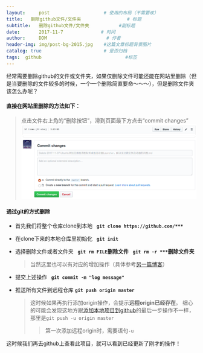 ```yaml
---
layout:     post                    # 使用的布局（不需要改）
title:   删除github文件/文件夹                 # 标题 
subtitle:   删除github文件/文件夹           #副标题
date:       2017-11-7              # 时间
author:     DDM                      # 作者
header-img: img/post-bg-2015.jpg    #这篇文章标题背景图片
catalog: true                       # 是否归档
tags:  github                               #标签
---
```


经常需要删除github的文件或文件夹，如果仅删除文件可能还能在网站里删除（但是当要删除的文件较多的时候，一个一个删除简直要命～～～），但是删除文件夹该怎么办呢？

#### 直接在网站里删除的方法如下：
> 点击文件右上角的“删除按钮”，滑到页面最下方点击“commit changes”
![enter description here][1]
![enter description here][2]

#### 通过git的方式删除
- 首先我们将整个仓库clone到本地
  **` git clone https://github.com/***`**
- 在clone下来的本地仓库里初始化
  **` git init`**
- 选择删除文件或者文件夹
  **` git rm FILE`删除文件**
  **` git rm -r ***`删除文件夹**
  > 当然这里也可以有对应的增加操作（具体参考[另一篇博客]()）

- 提交上述操作
  **` git commit -m "log message"`**
- 推送所有文件到远程仓库
  **`git push origin master`**
  > 这时候如果再执行添加origin操作，会提示**远程origin已经存在**。
  > 细心的可能会发现这地方跟[添加本地项目到github]()的最后一步操作不一样，那里是`git push -u origin master` 
  >> 第一次添加远程origin时，需要语句`-u`

这时候我们再去github上查看此项目，就可以看到已经更新了刚才的操作！


  [1]: ./images/1510064602812.jpg
  [2]: ./images/1510064658468.jpg